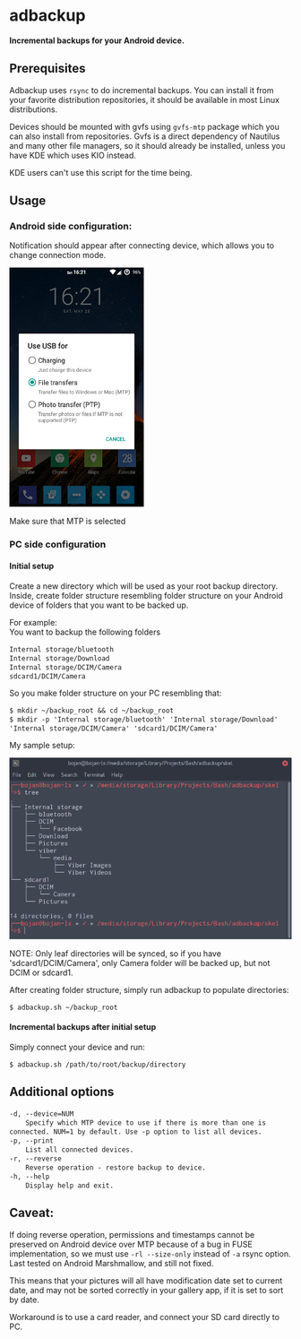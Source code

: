 # adbackup
**Incremental backups for your Android device.**

## Prerequisites
Adbackup uses `rsync` to do incremental backups. You can install it from your favorite distribution repositories, it should be available in most Linux distributions.

Devices should be mounted with gvfs using `gvfs-mtp` package which you can also install from repositories. Gvfs is a direct dependency of Nautilus and many other file managers, so it should already be installed, unless you have KDE which uses KIO instead.

KDE users can't use this script for the time being.

## Usage
### Android side configuration:
Notification should appear after connecting device, which allows you to change connection mode.

![screenshot1](screenshot1.png)

Make sure that MTP is selected

### PC side configuration
#### Initial setup
Create a new directory which will be used as your root backup directory.  
Inside, create folder structure resembling folder structure on your Android device of folders that you want to be backed up.

For example:  
You want to backup the following folders

```
Internal storage/bluetooth
Internal storage/Download
Internal storage/DCIM/Camera
sdcard1/DCIM/Camera
```

So you make folder structure on your PC resembling that:

```
$ mkdir ~/backup_root && cd ~/backup_root
$ mkdir -p 'Internal storage/bluetooth' 'Internal storage/Download' 'Internal storage/DCIM/Camera' 'sdcard1/DCIM/Camera'
```

My sample setup:

![screenshot2](screenshot2.png)

NOTE: Only leaf directories will be synced, so if you have 'sdcard1/DCIM/Camera', only Camera folder will be backed up, but not DCIM or sdcard1.

After creating folder structure, simply run adbackup to populate directories:

```
$ adbackup.sh ~/backup_root
```

#### Incremental backups after initial setup
Simply connect your device and run:

```
$ adbackup.sh /path/to/root/backup/directory
```

## Additional options

```
-d, --device=NUM
	Specify which MTP device to use if there is more than one is connected. NUM=1 by default. Use -p option to list all devices.
-p, --print
	List all connected devices.
-r, --reverse
	Reverse operation - restore backup to device.
-h, --help
	Display help and exit.
```

## Caveat:
If doing reverse operation, permissions and timestamps cannot be preserved 
on Android device over MTP because of a bug in FUSE implementation,
so we must use `-rl --size-only` instead of `-a` rsync option.
Last tested on Android Marshmallow, and still not fixed.

This means that your pictures will all have modification date set to
current date, and may not be sorted correctly in your gallery app,
if it is set to sort by date.

Workaround is to use a card reader, and connect your SD card directly to PC.
